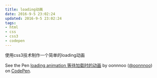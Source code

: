 ```yaml
---
title: loading动画
date: 2016-9-5 23:02:24
updated: 2016-9-5 23:02:24
tags:
- html
- css
- css3
- codepen
---
```


使用css3技术制作一个简单的loading动画

<p data-height="265" data-theme-id="0" data-slug-hash="vXEWGd" data-default-tab="css,result" data-user="oonnnoo" data-embed-version="2" class="codepen">See the Pen <a href="https://codepen.io/oonnnoo/pen/vXEWGd/">loading animation 等待加载时的动画</a> by oonnnoo (<a href="http://codepen.io/oonnnoo">@oonnnoo</a>) on <a href="http://codepen.io">CodePen</a>.</p>
<script async src="//assets.codepen.io/assets/embed/ei.js"></script>

